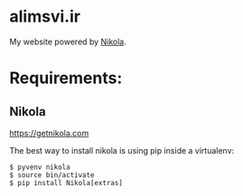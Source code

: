 # alimsvi.ir
My website powered by [Nikola](https://getnikola.com).

# Requirements:
## Nikola
https://getnikola.com

The best way to install nikola is using pip inside a virtualenv:
```shell
$ pyvenv nikola
$ source bin/activate
$ pip install Nikola[extras]
```
